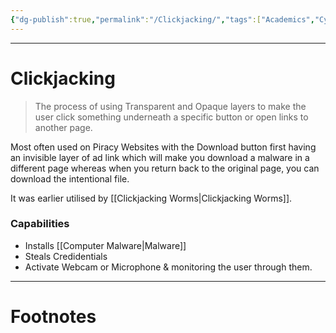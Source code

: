 ```yaml
---
{"dg-publish":true,"permalink":"/Clickjacking/","tags":["Academics","CyberSec"]}
---
```



---
# Clickjacking
> The process of using Transparent and Opaque layers to make the user click something underneath a specific button or open links to another page.

Most often used on Piracy Websites with the Download button first having an invisible layer of ad link which will make you download a malware in a different page whereas when you return back to the original page, you can download the intentional file.

It was earlier utilised by [[Clickjacking Worms\|Clickjacking Worms]].

### Capabilities
- Installs [[Computer Malware\|Malware]]
- Steals Credidentials
- Activate Webcam or Microphone & monitoring the user through them.

---
# Footnotes